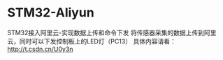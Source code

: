 # STM32-Aliyun
STM32接入阿里云-实现数据上传和命令下发
将传感器采集的数据上传到阿里云，同时可以下发控制板上的LED灯（PC13）
具体内容请看：http://t.csdn.cn/U0y3n
